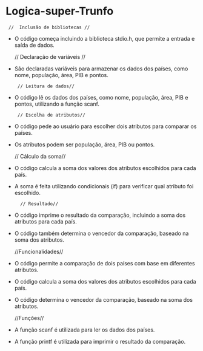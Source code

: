 # Logica-super-Trunfo

     //  Inclusão de bibliotecas //

- O código começa incluindo a biblioteca stdio.h, que permite a entrada e saída de dados.

     // Declaração de variáveis //

- São declaradas variáveis para armazenar os dados dos países, como nome, população, área, PIB e pontos.

       // Leitura de dados//

- O código lê os dados dos países, como nome, população, área, PIB e pontos, utilizando a função scanf.

       // Escolha de atributos//

- O código pede ao usuário para escolher dois atributos para comparar os países.
- Os atributos podem ser população, área, PIB ou pontos.

    // Cálculo da soma//

- O código calcula a soma dos valores dos atributos escolhidos para cada país.
- A soma é feita utilizando condicionais (if) para verificar qual atributo foi escolhido.

        // Resultado//

- O código imprime o resultado da comparação, incluindo a soma dos atributos para cada país.
- O código também determina o vencedor da comparação, baseado na soma dos atributos.

   //Funcionalidades//

- O código permite a comparação de dois países com base em diferentes atributos.
- O código calcula a soma dos valores dos atributos escolhidos para cada país.
- O código determina o vencedor da comparação, baseado na soma dos atributos.

    //Funções//

- A função scanf é utilizada para ler os dados dos países.
- A função printf é utilizada para imprimir o resultado da comparação.